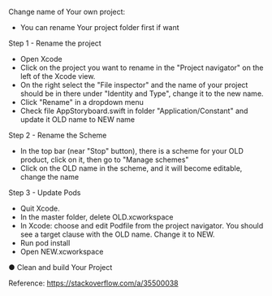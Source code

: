 Change name of Your own project:

* You can rename Your project folder first if want

Step 1 - Rename the project
- Open Xcode
- Click on the project you want to rename in the "Project navigator" on the left of the Xcode view.
- On the right select the "File inspector" and the name of your project should be in there under "Identity and Type", change it to the new name.
- Click "Rename" in a dropdown menu
- Check file AppStoryboard.swift in folder "Application/Constant" and update it OLD name to NEW name

Step 2 - Rename the Scheme
- In the top bar (near "Stop" button), there is a scheme for your OLD product, click on it, then go to "Manage schemes"
- Click on the OLD name in the scheme, and it will become editable, change the name

Step 3 - Update Pods
- Quit Xcode.
- In the master folder, delete OLD.xcworkspace
- In Xcode: choose and edit Podfile from the project navigator. You should see a target clause with the OLD name. Change it to NEW.
- Run pod install
- Open NEW.xcworkspace

● Clean and build Your Project

Reference: 
https://stackoverflow.com/a/35500038
